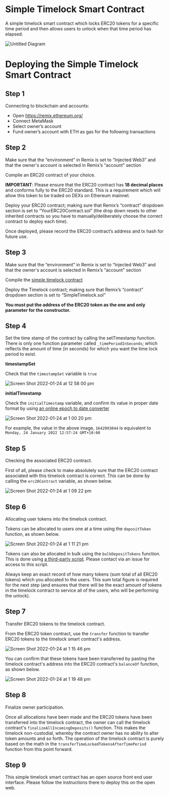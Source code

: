 # Simple Timelock Smart Contract

A simple timelock smart contract which locks ERC20 tokens for a specific time period and then allows users to unlock when that time period has elapsed.

![Untitled Diagram](https://user-images.githubusercontent.com/9831342/150889891-7fddb8a9-9af7-498d-8189-1bde57cd3aa0.jpg)

# Deploying the Simple Timelock Smart Contract

## Step 1
Connecting to blockchain and accounts:
- Open https://remix.ethereum.org/
- Connect MetaMask
- Select owner’s account
- Fund owner’s account with ETH as gas for the following transactions

## Step 2
Make sure that the “environment” in Remix is set to “Injected Web3” and that the owner's account is selected in Remix’s “account” section

Compile an ERC20 contract of your choice.

**IMPORTANT**: Please ensure that the ERC20 contract has **18 decimal places** and conforms fully to the ERC20 standard. This is a requirement which will allow this token to be traded on DEXs on Ethereum mainnet.

Deploy your ERC20 contract; making sure that Remix’s “contract” dropdown section is set to “YourERC20Contract.sol” (the drop down resets to other inherited contracts so you have to manually/deliberately choose the correct contract to deploy each time).

Once deployed, please record the ERC20 contract’s address and tx hash for future use.

## Step 3
Make sure that the “environment” in Remix is set to “Injected Web3” and that the owner's account is selected in Remix’s “account” section

Compile the [simple timelock contract](https://github.com/second-state/simple-timelock-smart-contract/blob/main/SimpleTimelock.sol)

Deploy the Timelock contract; making sure that Remix’s “contract” dropdown section is set to “SimpleTimelock.sol”

**You must put the address of the ERC20 token as the one and only parameter for the constructor.**

## Step 4
Set the time stamp of the contract by calling the setTimestamp function. There is only one function parameter called `_timePeriodInSeconds`; which reflects the amount of time (in seconds) for which you want the time lock period to exist.

**timestampSet**

Check that the `timestampSet` variable is `true`

![Screen Shot 2022-01-24 at 12 58 00 pm](https://user-images.githubusercontent.com/9831342/150715021-63881e4f-02d8-43d5-a421-452ce2155461.png)

**initialTimestamp**

Check the `initialTimestamp` variable, and confirm its value in proper date format by using [an online epoch to date converter](https://www.epochconverter.com/)

![Screen Shot 2022-01-24 at 1 00 20 pm](https://user-images.githubusercontent.com/9831342/150715109-8ef231f7-45f3-48a8-8c1a-25bc9b561a66.png)

For example, the value in the above image, `1642993044` is equivalent to `Monday, 24 January 2022 12:57:24 GMT+10:00`

## Step 5

Checking the associated ERC20 contract.

First of all, please check to make absolutely sure that the ERC20 contract associated with this timelock contract is correct. This can be done by calling the `erc20Contract` variable, as shown below.

![Screen Shot 2022-01-24 at 1 09 22 pm](https://user-images.githubusercontent.com/9831342/150715931-edfe5dde-1c6c-4651-8239-c6cb01b27971.png)

## Step 6

Allocating user tokens into the timelock contract.

Tokens can be allocated to users one at a time using the `depositToken` function, as shown below.

![Screen Shot 2022-01-24 at 1 11 21 pm](https://user-images.githubusercontent.com/9831342/150716076-6d6bed3b-25ac-48ce-b54a-f7d7a3e94b26.png)

Tokens can also be allocated in bulk using the `bulkDepositTokens` function. This is done using [a third-party script](https://github.com/ParaState/timelock-token-deployment#bulk-deposit-tokens). Please contact via an issue for access to this script.

Always keep an exact record of how many tokens (sum total of all ERC20 tokens) which you allocated to the users. This sum total figure is required for the next step (and ensures that there will be the exact amount of tokens in the timelock contract to service all of the users, who will be performing the unlock).

## Step 7

Transfer ERC20 tokens to the timelock contract.

From the ERC20 token contract, use the `transfer` function to transfer ERC20 tokens to the timelock smart contract's address.

![Screen Shot 2022-01-24 at 1 15 46 pm](https://user-images.githubusercontent.com/9831342/150716642-b2d63734-e928-4513-aa44-860e016be358.png)

You can confirm that these tokens have been transferred by pasting the timelock contract's address into the ERC20 contract's `balanceOf` function, as shown below.

![Screen Shot 2022-01-24 at 1 19 48 pm](https://user-images.githubusercontent.com/9831342/150716797-ec250368-538d-4105-80c2-8427031b57c6.png)

## Step 8

Finalize owner participation.

Once all allocations have been made and the ERC20 tokens have been transferred into the timelock contract, the owner can call the timelock contract's `finalizeAllIncomingDeposits()` function. This makes the timelock non-custodial, whereby the contract owner has no ability to alter token amounts and so forth. The operation of the timelock contract is purely based on the math in the `transferTimeLockedTokensAfterTimePeriod` function from this point forward.

## Step 9

This simple timelock smart contract has an open source front end user interface. Please follow the instructions there to deploy this on the open web.

